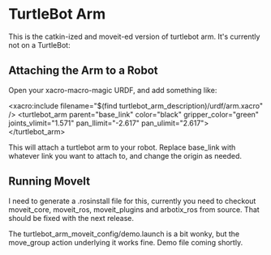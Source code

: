 TurtleBot Arm
=============

This is the catkin-ized and moveit-ed version of turtlebot arm. It's currently not on a TurtleBot:

## Attaching the Arm to a Robot
Open your xacro-macro-magic URDF, and add something like:

   <xacro:include filename="$(find turtlebot_arm_description)/urdf/arm.xacro" />
   <turtlebot_arm parent="base_link" color="black" gripper_color="green" joints_vlimit="1.571" pan_llimit="-2.617" pan_ulimit="2.617">
      <origin xyz="0 0 0" rpy="0 0 0"/>
    </turtlebot_arm>

This will attach a turtlebot arm to your robot. Replace base_link with whatever link you want to attach to,
and change the origin as needed.

## Running MoveIt
I need to generate a .rosinstall file for this, currently you need to checkout moveit_core, moveit_ros,
moveit_plugins and arbotix_ros from source. That should be fixed with the next release.

The turtlebot_arm_moveit_config/demo.launch is a bit wonky, but the move_group action underlying it works
fine. Demo file coming shortly.

